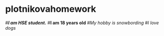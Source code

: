 # plotnikovahomework
 #***I am HSE student.***
 #**I am 18 years old**
#_My hobby is snowbording_
#*I love dogs*
